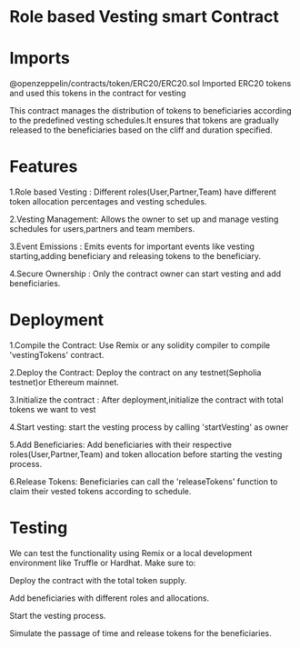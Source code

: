 # Role based Vesting smart Contract

# Imports
@openzeppelin/contracts/token/ERC20/ERC20.sol
Imported ERC20 tokens and used this tokens in the contract for vesting

This contract manages the distribution of tokens to beneficiaries according to the predefined vesting schedules.It ensures that tokens are gradually released to the beneficiaries based on the cliff and duration specified.

# Features
1.Role based Vesting : Different roles(User,Partner,Team) have different token allocation percentages and vesting schedules.

2.Vesting Management: Allows the owner to set up and manage vesting schedules for users,partners and team members.

3.Event Emissions : Emits events for important events like vesting starting,adding beneficiary and releasing tokens to the beneficiary.

4.Secure Ownership : Only the contract owner can start vesting and add beneficiaries.

# Deployment 

1.Compile the Contract:
  Use Remix or any solidity compiler to compile 'vestingTokens' contract.

2.Deploy the Contract:
  Deploy the contract on any testnet(Sepholia testnet)or Ethereum mainnet.

3.Initialize the contract :
  After deployment,initialize the contract with total tokens we want to vest

4.Start vesting:
  start the vesting process by calling 'startVesting' as owner

5.Add Beneficiaries:
  Add beneficiaries with their respective roles(User,Partner,Team) and token allocation before starting the vesting process.

6.Release Tokens:
  Beneficiaries can call the 'releaseTokens' function to claim their vested tokens according to schedule.

# Testing
We can test the functionality using Remix or a local development environment like Truffle or Hardhat. Make sure to:

  Deploy the contract with the total token supply.

  Add beneficiaries with different roles and allocations.

  Start the vesting process.

  Simulate the passage of time and release tokens for the beneficiaries.


